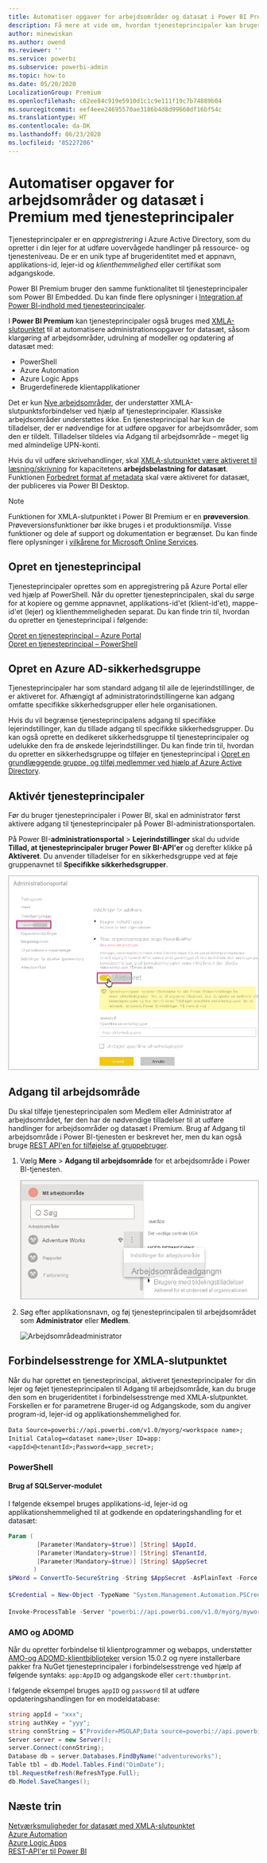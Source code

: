 ```yaml
---
title: Automatiser opgaver for arbejdsområder og datasæt i Power BI Premium med tjenesteprincipaler | Microsoft Docs
description: Få mere at vide om, hvordan tjenesteprincipaler kan bruges til at automatisere administrationsopgaver for arbejdsområder og datasæt i Power BI Premium.
author: minewiskan
ms.author: owend
ms.reviewer: ''
ms.service: powerbi
ms.subservice: powerbi-admin
ms.topic: how-to
ms.date: 05/20/2020
LocalizationGroup: Premium
ms.openlocfilehash: c62ee84c919e5910d1c1c9e111f19c7b74889b04
ms.sourcegitcommit: eef4eee24695570ae3186b4d8d99660df16bf54c
ms.translationtype: HT
ms.contentlocale: da-DK
ms.lasthandoff: 06/23/2020
ms.locfileid: "85227206"
---
```

# <a name="automate-premium-workspace-and-dataset-tasks-with-service-principals"></a>Automatiser opgaver for arbejdsområder og datasæt i Premium med tjenesteprincipaler

Tjenesteprincipaler er en *appregistrering* i Azure Active Directory, som du opretter i din lejer for at udføre uovervågede handlinger på ressource- og tjenesteniveau. De er en unik type af brugeridentitet med et appnavn, applikations-id, lejer-id og *klienthemmelighed* eller certifikat som adgangskode.

Power BI Premium bruger den samme funktionalitet til tjenesteprincipaler som Power BI Embedded. Du kan finde flere oplysninger i [Integration af Power BI-indhold med tjenesteprincipaler](../developer/embedded/embed-service-principal.md).

I **Power BI Premium** kan tjenesteprincipaler også bruges med [XMLA-slutpunktet](service-premium-connect-tools.md) til at automatisere administrationsopgaver for datasæt, såsom klargøring af arbejdsområder, udrulning af modeller og opdatering af datasæt med:

- PowerShell
- Azure Automation
- Azure Logic Apps
- Brugerdefinerede klientapplikationer

Det er kun [Nye arbejdsområder](../collaborate-share/service-new-workspaces.md), der understøtter XMLA-slutpunktsforbindelser ved hjælp af tjenesteprincipaler. Klassiske arbejdsområder understøttes ikke. En tjenesteprincipal har kun de tilladelser, der er nødvendige for at udføre opgaver for arbejdsområder, som den er tildelt. Tilladelser tildeles via Adgang til arbejdsområde – meget lig med almindelige UPN-konti.

Hvis du vil udføre skrivehandlinger, skal [XMLA-slutpunktet være aktiveret til læsning/skrivning](service-premium-connect-tools.md#enable-xmla-read-write) for kapacitetens **arbejdsbelastning for datasæt**. Funktionen [Forbedret format af metadata](../connect-data/desktop-enhanced-dataset-metadata.md) skal være aktiveret for datasæt, der publiceres via Power BI Desktop.

> [!NOTE]
> Funktionen for XMLA-slutpunktet i Power BI Premium er en **prøveversion**. Prøveversionsfunktioner bør ikke bruges i et produktionsmiljø. Visse funktioner og dele af support og dokumentation er begrænset.  Du kan finde flere oplysninger i [vilkårene for Microsoft Online Services](https://www.microsoft.com/licensing/product-licensing/products?rtc=1).

## <a name="create-a-service-principal"></a>Opret en tjenesteprincipal

Tjenesteprincipaler oprettes som en appregistrering på Azure Portal eller ved hjælp af PowerShell. Når du opretter tjenesteprincipalen, skal du sørge for at kopiere og gemme appnavnet, applikations-id'et (klient-id'et), mappe-id'et (lejer) og klienthemmeligheden separat. Du kan finde trin til, hvordan du opretter en tjenesteprincipal i følgende:

[Opret en tjenesteprincipal – Azure Portal](https://docs.microsoft.com/azure/active-directory/develop/howto-create-service-principal-portal)   
[Opret en tjenesteprincipal – PowerShell](https://docs.microsoft.com/azure/active-directory/develop/howto-authenticate-service-principal-powershell)

## <a name="create-an-azure-ad-security-group"></a>Opret en Azure AD-sikkerhedsgruppe

Tjenesteprincipaler har som standard adgang til alle de lejerindstillinger, de er aktiveret for. Afhængigt af administratorindstillingerne kan adgang omfatte specifikke sikkerhedsgrupper eller hele organisationen.

Hvis du vil begrænse tjenesteprincipalens adgang til specifikke lejerindstillinger, kan du tillade adgang til specifikke sikkerhedsgrupper. Du kan også oprette en dedikeret sikkerhedsgruppe til tjenesteprincipaler og udelukke den fra de ønskede lejerindstillinger. Du kan finde trin til, hvordan du opretter en sikkerhedsgruppe og tilføjer en tjenesteprincipal i [Opret en grundlæggende gruppe, og tilføj medlemmer ved hjælp af Azure Active Directory](https://docs.microsoft.com/azure/active-directory/fundamentals/active-directory-groups-create-azure-portal).

## <a name="enable-service-principals"></a>Aktivér tjenesteprincipaler

Før du bruger tjenesteprincipaler i Power BI, skal en administrator først aktivere adgang til tjenesteprincipaler på Power BI-administrationsportalen.

På Power BI-**administrationsportal** > **Lejerindstillinger** skal du udvide **Tillad, at tjenesteprincipaler bruger Power BI-API'er** og derefter klikke på **Aktiveret**. Du anvender tilladelser for en sikkerhedsgruppe ved at føje gruppenavnet til **Specifikke sikkerhedsgrupper**.

![Indstillinger for arbejdsområde](media/service-premium-service-principal/admin-portal.png)

## <a name="workspace-access"></a>Adgang til arbejdsområde

Du skal tilføje tjenesteprincipalen som Medlem eller Administrator af arbejdsområdet, før den har de nødvendige tilladelser til at udføre handlinger for arbejdsområder og datasæt i Premium. Brug af Adgang til arbejdsområde i Power BI-tjenesten er beskrevet her, men du kan også bruge [REST API'en for tilføjelse af gruppebruger](https://docs.microsoft.com/rest/api/power-bi/groups/addgroupuser).

1. Vælg **Mere** > **Adgang til arbejdsområde** for et arbejdsområde i Power BI-tjenesten.

    ![Indstillinger for arbejdsområde](media/service-premium-service-principal/workspace-access.png)

2. Søg efter applikationsnavn, og føj tjenesteprincipalen til arbejdsområdet som **Administrator** eller **Medlem**.

    ![Arbejdsområdeadministrator](media/service-premium-service-principal/add-service-principal-in-the-UI.png)

## <a name="connection-strings-for-the-xmla-endpoint"></a>Forbindelsesstrenge for XMLA-slutpunktet

Når du har oprettet en tjenesteprincipal, aktiveret tjenesteprincipaler for din lejer og føjet tjenesteprincipalen til Adgang til arbejdsområde, kan du bruge den som en brugeridentitet i forbindelsesstrenge med XMLA-slutpunktet. Forskellen er for parametrene Bruger-id og Adgangskode, som du angiver program-id, lejer-id og applikationshemmelighed for.

`Data Source=powerbi://api.powerbi.com/v1.0/myorg/<workspace name>; Initial Catalog=<dataset name>;User ID=app:<appId>@<tenantId>;Password=<app_secret>;`

### <a name="powershell"></a>PowerShell

#### <a name="using-sqlserver-module"></a>Brug af SQLServer-modulet

I følgende eksempel bruges applikations-id, lejer-id og applikationshemmelighed til at godkende en opdateringshandling for et datasæt:

```powershell
Param (
        [Parameter(Mandatory=$true)] [String] $AppId,
        [Parameter(Mandatory=$true)] [String] $TenantId,
        [Parameter(Mandatory=$true)] [String] $AppSecret
       )
$PWord = ConvertTo-SecureString -String $AppSecret -AsPlainText -Force

$Credential = New-Object -TypeName "System.Management.Automation.PSCredential" -ArgumentList $AppId, $PWord

Invoke-ProcessTable -Server "powerbi://api.powerbi.com/v1.0/myorg/myworkspace" -TableName "mytable" -DatabaseName "mydataset" -RefreshType "Full" -ServicePrincipal -ApplicationId $AppId -TenantId $TenantId -Credential $Credential
```

### <a name="amo-and-adomd"></a>AMO og ADOMD

Når du opretter forbindelse til klientprogrammer og webapps, understøtter [AMO-og ADOMD-klientbiblioteker](https://docs.microsoft.com/azure/analysis-services/analysis-services-data-providers) version 15.0.2 og nyere installerbare pakker fra NuGet tjenesteprincipaler i forbindelsesstrenge ved hjælp af følgende syntaks: `app:AppID` og adgangskode eller `cert:thumbprint`.

I følgende eksempel bruges `appID` og `password` til at udføre opdateringshandlingen for en modeldatabase:

```csharp
string appId = "xxx";
string authKey = "yyy";
string connString = $"Provider=MSOLAP;Data source=powerbi://api.powerbi.com/v1.0/<tenant>/<workspacename>;Initial catalog=<datasetname>;User ID=app:{appId};Password={authKey};";
Server server = new Server();
server.Connect(connString);
Database db = server.Databases.FindByName("adventureworks");
Table tbl = db.Model.Tables.Find("DimDate");
tbl.RequestRefresh(RefreshType.Full);
db.Model.SaveChanges();
```

## <a name="next-steps"></a>Næste trin

[Netværksmuligheder for datasæt med XMLA-slutpunktet](service-premium-connect-tools.md)  
[Azure Automation](https://docs.microsoft.com/azure/automation)  
[Azure Logic Apps](https://docs.microsoft.com/azure/logic-apps/)  
[REST-API'er til Power BI](https://docs.microsoft.com/rest/api/power-bi/)
